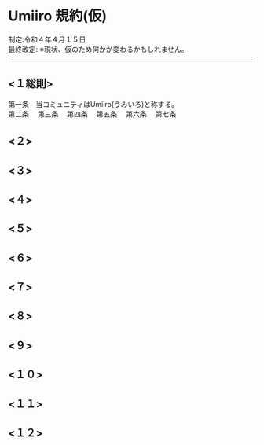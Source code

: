# Umiiro 規約(仮)
制定:令和４年４月１５日  
最終改定:
※現状、仮のため何かが変わるかもしれません。

---
## <１総則>
第一条　当コミュニティはUmiiro(うみいろ)と称する。  
第二条　
第三条　
第四条　
第五条　
第六条　
第七条　
## <２>
## <３>
## <４>
## <５>
## <６>
## <７>
## <８>
## <９>
## <１０>
## <１１>
## <１２>
